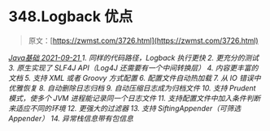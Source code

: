<!--yml
category: 未分类
date: 0001-01-01 00:00:00
-->

# 348.Logback 优点

> 原文：[https://zwmst.com/3726.html](https://zwmst.com/3726.html)

   [ *Java基础* ](https://zwmst.com/java%e5%9f%ba%e7%a1%80)*[ <time datetime="2021-09-22T07:22:00+08:00"> 2021-09-21 </time> ](https://zwmst.com/3726.html)  1.  同样的代码路径，Logback 执行更快
2.  更充分的测试
3.  原生实现了 SLF4J API（Log4J 还需要有一个中间转换层）
4.  内容更丰富的文档
5.  支持 XML 或者 Groovy 方式配置
6.  配置文件自动热加载
7.  从 IO 错误中优雅恢复
8.  自动删除日志归档
9.  自动压缩日志成为归档文件
10.  支持 Prudent 模式，使多个 JVM 进程能记录同一个日志文件
11.  支持配置文件中加入条件判断来适应不同的环境
12.  更强大的过滤器
13.  支持 SiftingAppender（可筛选 Appender）
14.  异常栈信息带有包信息*